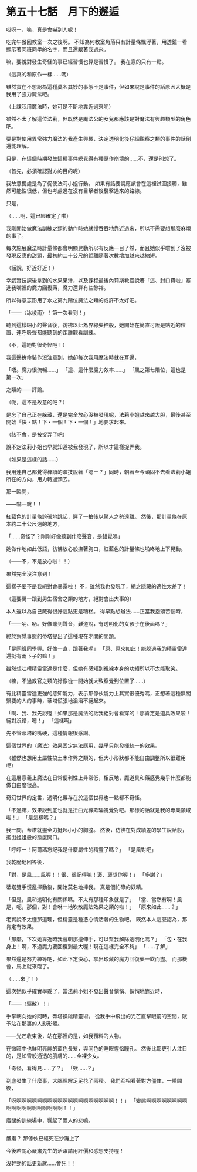 # 第五十七話　月下的邂逅

哎呀ー，嘛，真是會嚇到人呢！

吃完午餐回教室一次之後啊。
不知為何教室角落只有計量條飄浮著，用透鏡一看顯示著同班同學的名字，而且還跟著我過來。

嘛，要說對發生奇怪的事已經習慣也算是習慣了。
我在意的只有一點。

（這真的和原作一樣……嗎）

雖然實在不想認為這種莫名其妙的事態不是事件，但如果說是事件的話原因大概是我用了強力魔法吧。

（上課我用魔法時，她可是不斷地靠近過來呢）

雖然不太了解這位法莉，但既然是魔法公的女兒那應該是對魔法有興趣類型的角色吧。

要是對使用異常強力魔法的我產生興趣，決定透明化後仔細觀察之類的事件的話倒還能理解。

只是，在這個時期發生這種事件總覺得有種原作崩壞的……不，還是別想了。

（首先，必須確認對方的目的呢）

我故意獨處是為了促使法莉小姐行動。
如果有話要說應該會在這裡試圖接觸，雖然可能性很低，但也考慮過在沒有目擊者後襲擊過來的路線。

只是，

（……啊，這已經確定了啦）

我剛開始做魔法訓練之類的動作時她就慢吞吞地靠近過來，所以不需要想那麼麻煩的事了。

每次施展魔法時計量條都會明顯晃動所以有反應一目了然，而且她似乎嚐到了沒被發現反應的甜頭，最初約二十公尺的距離隨著次數增加越來越縮短。

（話說，好近好近！）

幸虧實技課後拿到的水果果汁，以及課程最後內莉斯教官說著「這、封口費啦」塞進我嘴裡的魔力回復藥，魔力還算有些餘裕。

所以得意忘形用了水之第九階位魔法之類的或許不太好吧。

「――〈冰棱雨〉！第一次看到！」

聽到這樣細小的聲音後，彷彿以此為界線失控般，她開始在簡直可說是貼近的位置、連呼吸聲都能聽到的距離觀看訓練。

（不，這絕對很奇怪吧！）

我這邊拚命裝作沒注意到，她卻每次我用魔法時就在耳邊，

「唔。魔力很流暢……」
「這、這什麼魔力效率……」
「風之第七階位，這也是第一次」

之類的——評論。

（呃，這不是故意的吧？）

是忘了自己正在躲藏，還是完全放心沒被發現呢，法莉小姐越來越大胆，最後甚至開始「快・點！下・一個！下・一個！」地要求起來。

（該不會，是被捉弄了吧）

說不定法莉小姐也早就知道被我發現了，所以才這樣捉弄我。

（如果是這樣的話……）

我用連自己都覺得棒讀的演技說著「嗯ー？」同時，朝著至今頑固不去看法莉小姐所在的方向，用力轉過頭去。

那一瞬間，

――嚇一跳！！

紅藍色的計量條誇張地跳起，遲了一拍後以驚人之勢遠離。
然後，那計量條在原本約二十公尺遠的地方，

「……奇怪了？剛剛好像聽到什麼聲音，是錯覺嗎」

她做作地如此低語，彷彿放心般撫著胸口，紅藍色的計量條也啪咚地上下晃動。

（――不，不是放心啦！！）

果然完全沒注意到！

這樣子要不是我絕對會暴露啦！
不，雖然我也發現了，總之隱藏的適性太差了！

（這要萬一跟到男生宿舍之類的地方，絕對會出大事的）

本人還以為自己藏得很好這點更是糟糕。
得早點想辦法……正當我抱頭苦惱時，

「――吶、吶。好像聽到聲音，難道說，有透明化的女孩子在後面嗎？」

終於察覺事態的蒂塔提出了這種現在才問的問題。

「是同班同學喔。好像一直，跟著我呢」
「原、原來如此！能躲過我的精靈雷達還挺有兩下子的嘛！」

雖然想吐槽精靈雷達是什麼，但她有感知到視線本身的功績所以不太能取笑。

（嘛，不過教官之類的好像從一開始就大致察覺到位置了……）

有比精靈雷達更強的感知能力，表示那傢伙能力上其實很優秀嗎，正想著這種無關緊要的人的事時，蒂塔慌張地滔滔不絕起來。

「啊、我、我先說喔！如果那是魔法的話我絕對會看穿的！那肯定是道具效果啦！絕對沒錯，嗯！」
「這樣啊」

先不管蒂塔的嘴硬，這種情報很感謝。

這個世界的〈魔法〉效果固定無法應用，幾乎只能發揮統一的效果。

（雖然也想用土屬性搞土木作弊之類的，但大小形狀都不能自由調整所以很難用呢）

在這層意義上魔法在日常便利性上非常低，相反地，魔道具和藥感覺幾乎什麼都能做自由度很高。

奇幻世界的定番，透明化藥存在於這個世界也一點都不奇怪。

「不過嘛，效果說到底也就是扭曲光線欺騙視覺對吧。那樣的話就是我的專業領域啦！」
「是這樣嗎？」

我一問，蒂塔就盡全力挺起小小的胸膛。
然後，彷彿在對成績差的學生說話般，擺出姐姐般的態度開口。

「哼哼ー！阿爾瑪忘記我是什麼屬性的精靈了嗎？」
「是風對吧」

我乾脆地回答後，

「對，是風……風喔！！很、很記得嘛！褒、褒獎你喔！」
「多謝？」

蒂塔雙手慌亂揮動後，開始莫名地捧我。
真是個忙碌的妖精。

「但是，風和透明化有關係嗎。不太有那種印象就是了」
「當、當然有啊！風是，呃，那個，對！會咻ー地吹散魔法效果之類的啦！」
「原來如此……？」

老實說不太懂那道理，但精靈是種憑心情活著的生物吧。
既然本人這麼認為，那肯定有效果。

「那麼，下次她靠近時我會朝那邊伸手，可以幫我解除透明化嗎？」
「包・在我身上！啊，不過魔力要回復到最大喔！現在這樣完全不夠」
「……了解」

果然還是努力練等吧，如此下定決心，拿出珍藏的魔力回復藥一飲而盡。
而那機會，馬上就來臨了。

（……來了！）

這次她似乎確實學乖了，當法莉小姐不發出聲音悄悄、悄悄地靠近時，

「――〈驅散〉！」

手掌朝向她的同時，蒂塔操縱精靈術。
從我手中飛出的光芒直擊眼前的空間，賦予站在那裏的人影形體。

――光芒收束後，站在那裡的是，如我預料的人物。

在微暗中也鮮明亮麗的藍色長髮，與同色的睡眼惺忪瞳孔。
然後比那更引人注目的，是如雪般通透的肌膚的……全裸少女。

「奇怪，看得見……了？」
「欸……？」

到底發生了什麼事，大腦理解足足花了兩秒。
我們互相看著對方僵住，一瞬間後，

「呀啊啊啊啊啊啊啊啊啊啊啊啊啊啊啊啊啊啊啊！！」
「變態啊啊啊啊啊啊啊啊啊啊啊啊啊啊啊啊啊啊啊！！」

廣闊的訓練場中，響起了兩人的悲鳴。

---

嚴肅？
那傢伙已經死在沙灘上了

今後若關心嚴肅先生的活躍請用評價和感想支持喔！

沒幹勁的話更新就……會死！！